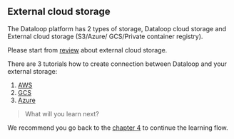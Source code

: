## External cloud storage

The Dataloop platform has 2 types of storage, Dataloop cloud storage and External cloud storage (S3/Azure/ GCS/Private container registry).

Please start from [review](https://dataloop.ai/docs/storage) about external cloud storage. 

There are 3 tutorials how to create connection between Dataloop and your external storage: 

1. [AWS](https://dataloop.ai/docs/data-management-help#S3policy)
2. [GCS](https://dataloop.ai/docs/data-management-help#GCSpolicy)
3. [Azure](https://dataloop.ai/docs/data-management-help#Azurepolicy)



> What will you learn next? 

We recommend you go back to the [chapter 4](part_7_data_versioning.md) to continue the learning flow. 

